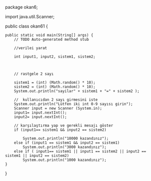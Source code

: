 package okan6;

import java.util.Scanner;

public class okan61 {

	public static void main(String[] args) {
		// TODO Auto-generated method stub
		
		//verilei yarat
		
		int input1, input2, sistem1, sistem2;
		
		
		
		// rastgele 2 sayı 
		
		sistem1 = (int) (Math.random() * 10);
		sistem2 = (int) (Math.random() * 10);
		System.out.println("sayilar" + sistem1 + "=" + sistem2 );
		
		//  kullanıcıdan 2 sayı girmesini iste
		System.out.println("Lütfen iki int 0-9 sayısı girin");
		Scanner input = new Scanner (System.in);
		input1= input.nextInt();
		input2= input.nextInt();
		
		// karşılaştırma yap ve gerekli mesajı göster
		if (input1== sistem1 && input2 == sistem2)

			System.out.println("10000 kazandınız");
		else if (input1 == sistem1 && input2 == sistem1)
			System.out.println("3000 kazandınız");
		else if ( input1== sistem1 || input1 == sistem2 || input2 == sistem1 || input2 == sistem2)
			System.out.println("1000 kazandınız");
	}

}

